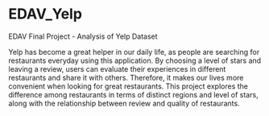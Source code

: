 # EDAV_Yelp
EDAV Final Project - Analysis of Yelp Dataset

Yelp has become a great helper in our daily life, as people are searching for restaurants everyday using this application. By choosing a level of stars and leaving a review, users can evaluate their experiences in different restaurants and share it with others. Therefore, it makes our lives more convenient when looking for great restaurants. This project explores the difference among restaurants in terms of distinct regions and level of stars, along with the relationship between review and quality of restaurants.
